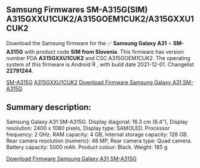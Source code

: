 <h2>Samsung Firmwares SM-A315G(SIM) A315GXXU1CUK2/A315GOEM1CUK2/A315GXXU1CUK2</h2>
Download the Samsung firmware for the ✅ <strong>Samsung Galaxy A31 </strong> ⭐ <strong>SM-A315G</strong> with product code <strong>SIM</strong> <strong> from Slovenia</strong>. This firmware has version number PDA <strong>A315GXXU1CUK2</strong> and CSC A315GOEM1CUK2. The operating system of this firmware is Android R , with build date 2021-12-01. Changelist <strong>22791244</strong>.


[SM-A315G](https://samfirm.shop/samsung/model/SM-A315G)
[A315GXXU1CUK2](https://samfirm.shop/samsung/pda/A315GXXU1CUK2)
[Download Firmware Samsung Galaxy A31 SM-A315G](https://samfirm.shop/samsung/firmware/479317)
<h2>Summary description:</h2>
<p>Samsung Galaxy A31 SM-A315G. Display diagonal: 16.3 cm (6.4"), Display resolution: 2400 x 1080 pixels, Display type: SAMOLED. Processor frequency: 2 GHz. RAM capacity: 4 GB, Internal storage capacity: 128 GB. Rear camera resolution (numeric): 48 MP, Rear camera type: Quad camera. Battery capacity: 5000 mAh. Product colour: Black. Weight: 185 g</p>


[Download Firmware Samsung Galaxy A31 SM-A315G](https://samfirm.shop/samsung/firmware/479317)
